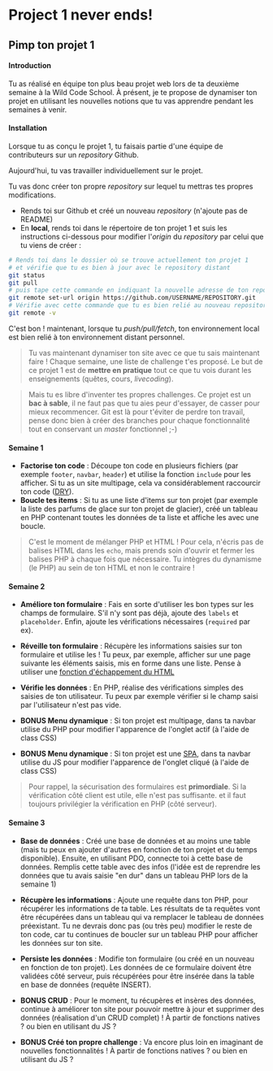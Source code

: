# Project 1 never ends!

## Pimp ton projet 1  

#### Introduction

Tu as réalisé en équipe ton plus beau projet web lors de ta deuxième semaine à la Wild Code School.
À présent, je te propose de dynamiser ton projet en utilisant les nouvelles notions que tu vas apprendre pendant les semaines à venir.


#### Installation

Lorsque tu as conçu le projet 1, tu faisais partie d'une équipe de contributeurs sur un *repository* Github.

Aujourd'hui, tu vas travailler individuellement sur le projet. 

Tu vas donc créer ton propre *repository* sur lequel tu mettras tes propres modifications. 

* Rends toi sur Github et créé un nouveau *repository* (n'ajoute pas de README)
* En **local**, rends toi dans le répertoire de ton projet 1 et suis les instructions ci-dessous pour modifier l'*origin* du *repository* par celui que tu viens de créer :

```bash
# Rends toi dans le dossier où se trouve actuellement ton projet 1 
# et vérifie que tu es bien à jour avec le repository distant 
git status
git pull
# puis tape cette commande en indiquant la nouvelle adresse de ton repository :
git remote set-url origin https://github.com/USERNAME/REPOSITORY.git
# Vérifie avec cette commande que tu es bien relié au nouveau repository :
git remote -v
```

C'est bon ! maintenant, lorsque tu *push/pull/fetch*, ton environnement local est bien relié à ton environnement distant personnel. 

> Tu vas maintenant dynamiser ton site avec ce que tu sais maintenant faire ! Chaque semaine, une liste de challenge t'es proposé.
  Le but de ce projet 1 est de **mettre en pratique** tout ce que tu vois durant les enseignements
  (quêtes, cours, *livecoding*). 
  
> Mais tu es libre d'inventer tes propres challenges. Ce projet est un **bac à sable**, il ne faut pas que tu aies peur
  d'essayer, de casser pour mieux recommencer. Git est là pour t'éviter de perdre ton travail, pense donc bien à créer des branches
  pour chaque fonctionnalité tout en conservant un *master* fonctionnel ;-) 


#### Semaine 1

* **Factorise ton code** : Découpe ton code en plusieurs fichiers 
(par exemple `footer`, `navbar`, `header`) et utilise la fonction `include` pour les afficher. 
Si tu as un site multipage, cela va considérablement raccourcir ton code ([DRY](https://fr.wikipedia.org/wiki/Ne_vous_r%C3%A9p%C3%A9tez_pas "Don't Reapeat Yourself")).
* **Boucle tes items** : Si tu as une liste d'items sur ton projet (par exemple la liste des parfums de glace sur ton projet de glacier),
 créé un tableau en PHP contenant toutes les données de ta liste et affiche les avec une boucle. 
 
> C'est le moment de mélanger PHP et HTML ! Pour cela, n'écris pas de balises HTML dans les `echo`, 
 mais prends soin d'ouvrir et fermer les balises PHP à chaque fois que nécessaire. Tu intègres du dynamisme (le PHP) au sein
de ton HTML et non le contraire !
   

#### Semaine 2

* **Améliore ton formulaire** : Fais en sorte d'utiliser les bon types sur les champs de formulaire. S'il n'y sont pas déjà, ajoute des `labels` et `placeholder`.
Enfin, ajoute les vérifications nécessaires (`required` par ex). 

* **Réveille ton formulaire** : Récupère les informations saisies sur ton formulaire et utilise les ! 
Tu peux, par exemple, afficher sur une page suivante les éléments saisis, mis en forme dans une liste. 
Pense à utiliser une [fonction d'échappement du HTML](https://www.php.net/manual/fr/function.htmlentities.php)

* **Vérifie les données** : En PHP, réalise des vérifications simples des saisies de ton utilisateur. Tu peux par exemple vérifier si le champ saisi par l'utilisateur n'est pas vide.

* **BONUS Menu dynamique** : Si ton projet est multipage, dans ta navbar utilise du PHP pour modifier l'apparence de l'onglet actif (à l'aide de class CSS)

* **BONUS Menu dynamique** : Si ton projet est une [SPA](https://fr.wikipedia.org/wiki/Application_web_monopage "Single Page Application"), dans ta navbar utilise du JS pour modifier l'apparence de l'onglet cliqué (à l'aide de class CSS)

> Pour rappel, la sécurisation des formulaires est **primordiale**. Si la vérification côté client est utile, elle n'est pas suffisante.
 et il faut toujours privilégier la vérification en PHP (côté serveur). 


#### Semaine 3

* **Base de données** : Créé une base de données et au moins une table (mais tu peux en ajouter d'autres en fonction de ton projet et du temps disponible). 
Ensuite, en utilisant PDO, connecte toi à cette base de données. Remplis cette table avec des infos (l'idée est de reprendre les données que tu avais saisie "en dur" dans un tableau PHP lors de la semaine 1)
* **Récupère les informations** : Ajoute une requête dans ton PHP, pour récupérer les informations de ta table.
 Les résultats de ta requêtes vont être récupérées dans un tableau qui va remplacer le tableau de données préexistant.
 Tu ne devrais donc pas (ou très peu) modifier le reste de ton code, car tu continues de boucler sur un tableau PHP pour afficher les données sur ton site. 
 
* **Persiste les données** : Modifie ton formulaire (ou créé en un nouveau en fonction de ton projet). Les données de ce formulaire doivent être validées côté serveur, puis récupérées pour être insérée dans la table en base de données
(requête INSERT).
 
* **BONUS CRUD** : Pour le moment, tu récupères et insères des données, continue à améliorer ton site pour pouvoir mettre à jour et supprimer des données (réalisation d'un CRUD complet) ! À partir de fonctions natives ? ou bien en utilisant du JS ? 

* **BONUS Créé ton propre challenge** : Va encore plus loin en imaginant de nouvelles fonctionnalités ! À partir de fonctions natives ? ou bien en utilisant du JS ? 

